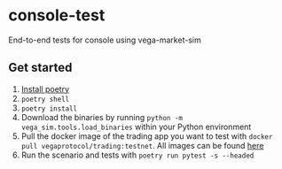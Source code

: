 # console-test

End-to-end tests for console using vega-market-sim

## Get started

1. [Install poetry](https://python-poetry.org/docs/#installing-with-the-official-installer)
1. `poetry shell`
1. `poetry install`
1. Download the binaries by running `python -m vega_sim.tools.load_binaries` within your Python environment
1. Pull the docker image of the trading app you want to test with `docker pull vegaprotocol/trading:testnet`. All images can be found [here](https://hub.docker.com/r/vegaprotocol/trading/tags)
1. Run the scenario and tests with `poetry run pytest -s --headed`
